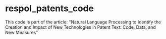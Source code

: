 # respol_patents_code

This code is part of the article: "Natural Language Processing to Identify the Creation and Impact of New Technologies in Patent Text: Code, Data, and New Measures"
